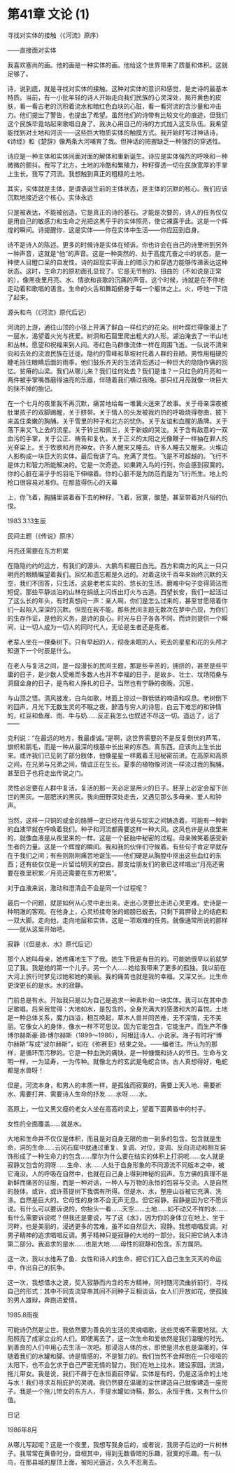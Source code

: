 <link href="../../../css/style.css" rel="stylesheet" type="text/css" />

# 第41章 文论 (1)

<div class="p">

寻找对实体的接触（《河流》原序）

——直接面对实体

我喜欢塞尚的画。他的画是一种实体的画。他给这个世界带来了质量和体积。这就足够了。

诗，说到底，就是寻找对实体的接触。这种对实体的意识和感觉，是史诗的最基本特质。当前，有一小批年轻的诗人开始走向我们民族的心灵深处，揭开黄色的皮肤，看一看古老的沉积着流水和暗红色血块的心脏，看一看河流的含沙量和冲击力。他们提出了警告，也提出了希望。虽然他们的诗带有比较文化的痕迹，但我们这个民族毕竟站起来歌唱自身了。我决心用自己的诗的方式加入这支队伍。我希望能找到对土地和河流——这些巨大物质实体的触摸方式。我开始时写过神话诗，《诗经》和《楚辞》像两条大河哺育了我。但神话的把握缺乏一种强烈的穿透性。

诗应是一种主体和实体间面对面的解体和重新诞生。诗应是实体强烈的呼唤和一种微微的颤抖。我写了北方，土地的冷酷和繁殖力，种籽穿透一切在民族宽厚的手掌上生长。我写了河流。我想触到真正的粗糙的土地。

其实，实体就是主体，是谓语诞生前的主体状态，是主体的沉默的核心。我们应该沉默地接近这个核心。实体永远

只是被表达，不能被创造。它是真正的诗的基石。才能是次要的，诗人的任务仅仅是用自己的敏感力和生命之光把这黑乎乎的实体照亮，使它裸露于此。这是一个辉煌的瞬间。诗提醒你，这是实体——你在实体中生活——你应回到自身。

诗不是诗人的陈述。更多的时候诗是实体在倾诉。你也许会在自己的诗里听到另外一种声音，这就是“他”的声音。这是一种突然的、处于高度亢奋之中的状态，是一种使人目瞪口呆的自发性。诗的超现实平面上的暗示力和穿透力能够传递表达这种状态。这时，生命力的原初面孔显现了。它是无节制的、扭曲的（不如说是正常的），像黑夜里月亮、水、情欲和丧歌的沉痛的声音。这个时候，诗就是在不停地走动着和歌唱的语言。生命的火舌和舞蹈俯身于每一个躯体之上。火，呼地一下烧了起来。

源头和鸟（《河流》原代后记）

河流的上游，通往山顶的小径上开满了鲜血一样红灼的花朵。树叶腐烂得像漫上了一层水，渴望着火光与抚爱。树洞和石窟里爬出粗大的人形。湖泊淹去了一半山地和丛林。愿望和祝福来到人间。枣红色马群像流体一样在周围飞逝。一队说不清来向和去处的流浪民族在迁徙。隐约的雪峰和草坡衬托着人群的丑陋。男性用粗硬的睫毛挡住眼睛后面的雨季。他们鼓乐齐天的生活背后透过一种巨大的隐隐作痛的回忆。贫瘠的山梁。我们从哪儿来？我们往何处去？我们是谁？一只红色的月亮和一两件被手掌嘴唇磨得油亮的乐器，伴随着我们横过夜晚。那只红月亮就像一块巨大的抹不掉的胎记。

在一个七月的夜里我不再沉默，痛苦地给每一堆篝火送来了故事。关于母亲深夜被肚里孩子的双脚踢醒，关于脐带。关于情人的头发被我灼热的呼吸烧得卷曲，披下来盖住柔嫩的胸脯。关于雪里的种子和北方的忧伤。关于友谊和血腥的盾牌。关于落下来又飞上去的流星。关于铃兰和佩兰，关于新娘的哭泣。关于含有敌意的一双血污的手掌，关于公正、祷告和复仇，关于正义的太阳之光像鞭子一样抽在罪人的光脊梁上。关于牧歌和月亮神女。许多人醒来又睡去。许多人睡去又醒来。火堆边人影构成一块巨大的实体。最后我讲了鸟。充满了灵性。飞是不可超越的。飞行不是体力和智力所能解决的。它是一次奇迹。如果跨入鸟的行列，你会感到寂寞的。你的心脏在温乎乎的羽毛下伸缩着。你的心脏不是为防范而是为飞行所生。地上的枪口很容易对准你。在那蓝得伤心的天幕

上，你飞着，胸脯里装着吞下去的种籽，飞着，寂寞，酸楚，甚至带着对凡俗的仇恨。

1983.3.13生辰

民间主题（《传说》原序）

月亮还需要在东方积累

在隐隐约约的远方，有我们的源头、大鹏鸟和腥日白光。西方和南方的风上一只只明亮的眼睛瞩望着我们。回忆和遗忘都是久远的。对着这块千百年来始终沉默的天空，我们不回答，只生活。这是老老实实的、悠长的生活。磨难中句子变得简洁而短促。那些平静淡泊的山林在绢纸上闪烁出灯火与古道。西望长安，我们一起活过了这么长的年头，有时真想问一声：亲人啊，你们是怎么过来的，甚至甘愿陪着你们一起陷入深深的沉默。但现在我不能。那些民间主题无数次在梦中凸现，为你们的生存作证，是他的义务，是诗的良心。时光与日子各各不同，而诗则提供一个瞬间，让一切人成为一切人的同时代人，无论是生者还是死者。

老辈人坐在一棵桑树下。只有早起的人，彻夜未眠的人，死去的星星和花的头颅才知道下一个时辰是什么。

在老人与复活之间，是一段漫长的民间主题，那是些辛苦的，拥挤的，甚至是些平庸的日子，是少数人受难而多数人也并不幸福的日子，是故乡、壮士、坟场陌桑与洞窟金身的日子，是鸟和人挣扎的日子。当然也有宁静的夜晚，沉思，

与山顶之悟。清风披发，白鸟如歌，地面上掠过一群低低的喃语和叹息。老树倒下的回声，月光下无数生灵的不眠之夜，醉酒与穷人的诗思，白云下难忘的和钟情的，红豆和鱼雁、雨、牛与奶……反正我怎么也叙述不尽这一切。遥远了，远了——

克利说：“在最远的地方，我最虔诚。”是啊，这世界需要的不是反复倒伏的芦苇，旗帜和鹅毛，而是一种从最深的根基中长出来的东西。真东西。应该向上生长出来。或许我们已见到了部分肢体，他像星星一样戴着王冠秘密前进。在高原和高原之间，在兄弟与兄弟之间，情谊正在生长。夏季的植物像河流一样流过我的胸脯，甚至日子也将走出传说之门。

灵性必定要在人群中复活。复活的那一天必定是用火的日子。胚芽上必定会留下创世的黑灰。一层肥沃的黑灰。我向田野深处走去，又遇见那么多母亲、爱人和钟声。

当然，这样一只铜的或金的胳膊一定已经在传说与现实之间铸造着。可能有一种新的血液早就在呼唤着我们。种子和河流都需要这样一种大风。这风也许是从夜里来的，就像血液是从夜里来的一样。这是一个胚胎中秘密的过程。母亲微笑着感受新生者的力量。这是一个辉煌的瞬间。我和我的伙伴们守候着。有些句子肯定早就存在于我们之间；有些则刚刚痛苦地诞生——他们硬是从胸膛中抠出这些血红的东西；还有些仅仅是一片留给明天的空白。那支给朋友们的歌已这样唱出“月亮还需要在夜里积累／月亮还需要在东方积累”。

对于血液来说，激动和澄清会不会是同一个过程呢？

最后一个问题，就是如何从心灵中走出来。走出心灵要比走进心灵更难。史诗是一种明澈的客观。在他身上，心灵矫揉夸张的翅膀已蜕去，只剩下肩胛骨上的结疤和一双大脚。走向他，走向地层和实体，这是一项艰难的任务。就像通常所说的那样——就从这里开始吧。

寂静（《但是水、水》原代后记）

那个人她叫母亲，她疼痛地生下了我。她生下我是有目的的。可能她很早以前就梦见了我。我是她的第一个儿子。另一个人……她给我带来了更多的孤独。我以前在大河上旅行时梦见过她和她的美丽。我的痛苦也就是我的幸福。又深又长。比生命更深更长的是水。水的寂静。

门前总是有水。开始我只是以为自己是追求一种素朴和一块实体。我可以在其中赤足歌唱。后来我觉得：大地如水，是包含的。全身充满大的感激和大的喜悦。土地是一种总体关系，魔力四溢，相互唤起，草木人兽并同苦难，无不深情，无不美丽。它像女人的身体，像水一样不可思议。因为它能包含，它能生产。而生产不像博尔赫斯豪·路·博尔赫斯（1899～1986），阿根廷诗人、小说家。海子有时将“博尔赫斯”写成“波尔赫斯”，如在《弥赛亚》结束之处。——编者注。所认为的那样，是循环而污秽的。它是一种血洗的痛快，是一种慷慨和诗人的节日。生命与文明一样，一为延寿，一为传种。就像北方的玄武是龟蛇合体。古人真想得好，龟蛇都是水兽呀！

但是，河流本身，和男人的本质一样，是孤独而寂寞的，需要上天入地、需要祈水、需要打井、需要诗人生命的抒发……水呀……水。

高原上，一位又黑又瘦的老女人坐在高高的梁上，望着下面黄昏中的村子。

女性的全面覆盖……就是水。

大地和生命并不仅仅是体积，而且是对自身无限的由一到多的包含。包含就是生命，洞的生命……云冈石窟中就通过重复、复调、对位，变调、反向流动和相互装饰形成了一种生命力的包含……摩尔为什么要在结实的体积上打洞呢……女人就是寂静又包含的洞呀……生命、水……人处于自身形象的不同源流不同版本之中，被它淹没。人的呼吸在自然中，也就在自己身上得到神秘的回声。东方佛的真理不是新鲜而痛苦的征服，而是一种对话，一种人与万物的永恒的包容与交流。人是自然的肢体。或许，或许菩提树下我偶有所得。但是水、水，整座山谷被它充满、洗涤。自然是巨大的。它母性的身体不会无声无息。但它寂静。寂静是因为它不愿诉说。有什么可以要诉说的，你抬头一看……天空……土地……如不动又不祥的水……有什么需要诉说呢？但我还是要说，写了这《水》，因为你的身体立在地上、坐于河畔，也是美丽的，浸透更多的苦难，虽不如自然巨大、寂静。我想唱唱反调。对男子精神的追求唱唱反调。男子精神只是寂静的大地的一部分。我只把它纳入本诗第二部分。我追求的是水……也是大地……母性的寂静和包含。东方属阴。

这一次，我以水维系了鱼、女性和诗人的生命，把它们汇入自己生生灭灭的命运中，作出自己的抗争。

这一次，我想借水之波，契入寂静而内含的东方精神，同时随河流曲折前行，寻找自己的形式：其中不同支流穿串其间不同种子互相谈话，女人们开放如花，使孤独的男人雄辩，奔跑进爱情。

1985.8雨夜

可能诗仍然是尘世。我依然要为善良的生活的灵魂唱歌，这些灵魂不需要地狱。大阳照亮了成家立业的人们。即使离去了，这一次生命和爱依然是我们温暖的时光。到善良的人们中用心去生活一次吧。那浸泡人体的水，即使是洪水也是温暖的，伴随着我们的水罐和脚。诗是情感的，不是智力的。我们当然不会拜倒在一只哑哑的太阳下，也不会乞求于自己严密无情的智力。我们在地上找水，建设家园，流浪，拖儿带女。我是说，我们不屑于在永恒面前停留。实体是有的，仍是这活命的土地与水！我们寻求互相庇护的灵魂。我仍然要在温暖的尘世建造自己就像建造一座房子。我是一个拖儿带女的东方人，手提水罐如诗稿，那么，永恒于我，又有什么价值。

日记

1986年8月

从哪儿写起呢？这是一个夜里，我想写我身后的，或者说，我房子后边的一片树林子。我常常在黄昏时分，盘桓其中，得到无数昏暗的乐趣，寂寞的乐趣。有一队鸟，在那县城的屋顶上面，被阳光逼近，久久不忍离去。


